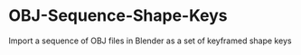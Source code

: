 # OBJ-Sequence-Shape-Keys
Import a sequence of OBJ files in Blender as a set of keyframed shape keys

